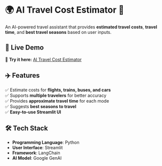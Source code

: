 # 🌍 AI Travel Cost Estimator 🚀  

An AI-powered travel assistant that provides **estimated travel costs**, **travel time**, and **best travel seasons** based on user inputs.  

## 🚀 Live Demo  
🔗 **Try it here:** [AI Travel Cost Estimator](https://your-streamlit-app-link.streamlit.app/)  

## ✈️ Features  
✅ Estimate costs for **flights, trains, buses, and cars**  
✅ Supports **multiple travelers** for better accuracy  
✅ Provides **approximate travel time** for each mode  
✅ Suggests **best seasons to travel**  
✅ **Easy-to-use Streamlit UI**  

## 🛠 Tech Stack  
- **Programming Language**: Python
- **User Interface**: Streamlit
- **Framework**: LangChain
- **AI Model**: Google GenAI

